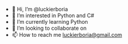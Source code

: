 - 👋 Hi, I’m @luckierboria
- 👀 I’m interested in Python and C#
- 🌱 I’m currently learning Python
- 💞️ I’m looking to collaborate on 
- 📫 How to reach me  luckierboria@gmail.com

<!---
luckierboria/luckierboria is a ✨ special ✨ repository because its `README.md` (this file) appears on your GitHub profile.
You can click the Preview link to take a look at your changes.
--->
